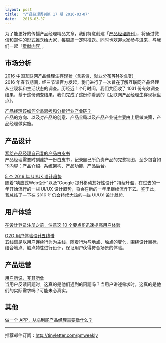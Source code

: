 ```yaml
---
layout: post
title:  "产品经理周刊第 17 期 2016-03-07"
date:   2016-03-07
---
```


为了能更好的传播产品经理精品文章，我们特意创建「[产品经理周刊](http://pmweekly.com/)」，将通过微信和邮件的形式推送给大家，每周周一定时推送。同时也欢迎大家参与进来，与我们一起「[贡献内容](https://github.com/vincent4j/pmweekly.com/issues/new)」。    
 
## 市场分析

[2016 中国互联网产品经理生存现状（含薪资、就业分布等N多维度）](http://mp.weixin.qq.com/s?__biz=MjM5NDUyOTAwOA==&mid=402569008&idx=1&sn=cf114cd04198b69e324db9d1b3a43d65&scene=23&srcid=0307PZ5hygtMuAaOzSyfbtyW#rd)    
2016 年春节期间，经三节课官方发起，我们进行了一次旨在了解互联网产品经理从业现状和生活状态的调查。历经近 1 个月时间，我们共回收了 1031 份有效调查结果，基于这份调查结果，我们完成了这份你看到的《互联网产品经理生存现状盘点》。  

[产品经理该如何全局思考和分析行业产业链？](http://mp.weixin.qq.com/s?__biz=MjM5NDEwMjg2MA==&mid=403025302&idx=1&sn=f23983f3bf3f84a03b49bca374420520&scene=23&srcid=0307UI65ItjnU07fkHaOv7Rk#rd)    
产品的方向、以及对产品的创意、产品全局以及产品产业链主要由上层做决策，产品经理做实施。    

## 产品设计

[写给产品经理自己看的产品白皮书](http://mp.weixin.qq.com/s?__biz=MjM5OTEwNjI2MA==&mid=402790646&idx=1&sn=68ead0ef9fcb54f1e2366b3be7006d0b&scene=23&srcid=0307cv6XCo7QttTPDM5d2o5m#rd)   
产品经理需要时刻维护一份白皮书，记录自己所负责产品的完整视图，至少包含如下内容：产品介绍、系统架构、产品功能、产品后台。    

[5 个 2016 年 UI/UX 设计趋势](http://mp.weixin.qq.com/s?__biz=MjM5NjA3ODI3Ng==&mid=401787665&idx=1&sn=8b1a3e7967088b2f199f9ccea98bf1e7&scene=23&srcid=0307ezFjSCPXhjPUtJzZ6eS2#rd)   
随着“响应式Web设计”以及“Google 提升移动友好性设计” 持续升温，在过去的一年开始流行的一些 UI/UX 设计趋势，将会在新的一年里继续流行下去。鉴于此，我总结了一下在 2016 年仍会持续大热的一些 UI/UX 设计趋势。      

## 用户体验

[在设计登录注册之前，注意这 10 个要点能迅速提高用户体验](http://mp.weixin.qq.com/s?__biz=MjM5OTEwNjI2MA==&mid=402855147&idx=3&sn=6c51f60c781b15ad1d9db47f3c7275d4&scene=23&srcid=0307xzL8qGwd81sJ2WLgY3xg#rd)   


[O2O 用户体验设计五线谱](https://mp.weixin.qq.com/s?__biz=MjM5NjA3ODI3Ng==&mid=401741448&idx=1&sn=06bcf6d42de12f804610304afd75bea2&scene=0&key=710a5d99946419d9124cf3a196411cc03bd423b29d8e4d5a1cfe3c68be1a87a3d35a6d57ed88a200ff39614cbb7936c1&ascene=0&uin=NDgwNzA1&devicetype=iMac+MacBookPro11%2C1+OSX+OSX+10.11.3+build(15D21)&version=11020201&pass_ticket=xHkv6dPslXFUyXTii%2FQWvTprCxQ4gcJeWj6cf1rebSQ%3D)   
五线谱是以用户连续行为为主线，随着行为与地点、触点的变化，围绕设计目标，结合地点、触点特性进行设计，保证用户获得符合场景的体验。   

  

## 产品运营

[用户所说，非其所做](http://mp.weixin.qq.com/s?__biz=MjM5NjA3ODI3Ng==&mid=401787665&idx=2&sn=57157c9d2cc7207da5633d511d89b451&scene=23&srcid=0307LKzuifdKMylGlJZIGCng#rd)   
当用户反馈问题时，这真的是他们遇到的问题吗？当用户讲述需求时，这真的是他们的实际需求吗？可能未必真实。   

## 其他

[做一个 APP，从头到尾产品经理需要做什么？](http://mp.weixin.qq.com/s?__biz=MjM5NTQ5MjIyMA==&mid=404658324&idx=1&sn=4d7b175a33d725fc8fcc5af0c3cd39dc&scene=23&srcid=0307xZ5ezjfhmWjv40KTE2w0#rd)      

---
推荐邮件订阅：<http://tinyletter.com/pmweekly>  
      
  
 
